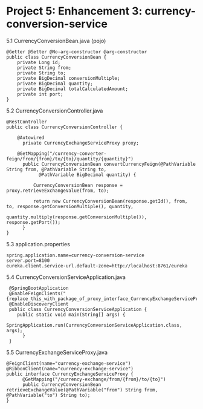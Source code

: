# Project 5: Enhancement 3: currency-conversion-service

  5.1 CurrencyConversionBean.java (pojo)
    
    @Getter @Setter @No-arg-constructor @arg-constructor
    public class CurrencyConversionBean {
	    private Long id;
	    private String from;
	    private String to;
	    private BigDecimal conversionMultiple;
	    private BigDecimal quantity;
	    private BigDecimal totalCalculatedAmount;
	    private int port;
    }


  5.2 CurrencyConversionController.java
  
    @RestController
    public class CurrencyConversionController {
    
        @Autowired
	      private CurrencyExchangeServiceProxy proxy;    
        
        @GetMapping("/currency-converter-feign/from/{from}/to/{to}/quantity/{quantity}")
	      public CurrencyConversionBean convertCurrencyFeign(@PathVariable String from, @PathVariable String to,
			    @PathVariable BigDecimal quantity) {

		      CurrencyConversionBean response = proxy.retrieveExchangeValue(from, to);

		      return new CurrencyConversionBean(response.getId(), from, to, response.getConversionMultiple(), quantity,
				        quantity.multiply(response.getConversionMultiple()), response.getPort());
	      }
    }
  
  5.3 application.properties
  
    spring.application.name=currency-conversion-service
    server.port=8100
    eureka.client.service-url.default-zone=http://localhost:8761/eureka
  
  5.4 CurrencyConversionServiceApplication.java
  
     @SpringBootApplication
     @EnableFeignClients("{replace_this_with_package_of_proxy_interface_CurrencyExchangeServiceProxy}")
     @EnableDiscoveryClient
     public class CurrencyConversionServiceApplication {
        public static void main(String[] args) {
		      SpringApplication.run(CurrencyConversionServiceApplication.class, args);
	      }
     }
     
  5.5 CurrencyExchangeServiceProxy.java
  
    @FeignClient(name="currency-exchange-service")
    @RibbonClient(name="currency-exchange-service")
    public interface CurrencyExchangeServiceProxy {
	      @GetMapping("/currency-exchange/from/{from}/to/{to}")
	      public CurrencyConversionBean retrieveExchangeValue(@PathVariable("from") String from, @PathVariable("to") String to);
    }
  
  
   
  
  
  
  
  
  
  
  
  
  
  
  
  
  
  
  
  
  
  
  
  
